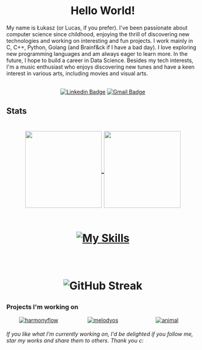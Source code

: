 <h1 align="center">Hello World!</h1>
My name is Łukasz (or Lucas, if you prefer). I've been passionate about computer science since childhood, enjoying the thrill of discovering new technologies and working on interesting and fun projects. I work mainly in C, C++, Python, Golang (and Brainf&ck if I have a bad day). I love exploring new programming languages and am always eager to learn more. In the future, I hope to build a career in Data Science.
Besides my tech interests, I'm a music enthusiast who enjoys discovering new tunes and have a keen interest in various arts, including movies and visual arts.


<div align="center">
<br>
  
  [![Linkedin Badge](https://img.shields.io/badge/-Klus3kk-blue?style=flat-square&logo=Linkedin&logoColor=white&link=https://www.linkedin.com/in/łukasz-bielaszewski-b583072a7/)](https://www.linkedin.com/in/łukasz-bielaszewski-b583072a7/)
  [![Gmail Badge](https://img.shields.io/badge/-lukaszbielaszewskibiz@gmail.com-990000?style=flat-square&logo=Gmail&logoColor=white&link=mailto:sy@mangotree.dev)](mailto:lukaszbielaszewskibiz@gmail.com)
  
</div>

## Stats
<h1 align="center"><a href="https://github.com/Klus3kk/github-readme-stats">
  <img height=200 align="center" src="https://github-readme-stats.vercel.app/api?username=Klus3kk&theme=tokyonight&hide=issues,contribs,prs" />
</a>
<a href="https://github.com/Klus3kk/convoychat">
  <img height=200 align="center" src="https://github-readme-stats.vercel.app/api/top-langs?username=Klus3kk&layout=compact&langs_count=8&card_width=320&theme=tokyonight" />
</a>
  <br><br>
  
  [![My Skills](https://skillicons.dev/icons?i=ae,anaconda,androidstudio,arch,arduino,aws,azure,bash,blender,c,cs,cpp,cmake,css,dart,discord,docker,dotnet,emacs,figma,flask,flutter,git,go,haskell,html,ai,java,js,kali,kotlin,latex,linux,matlab,nodejs,npm,opencv,ps,postgres,powershell,pr,py,pytorch,react,ruby,rust,tensorflow,ts,ubuntu,unity,unreal,vim,visualstudio,vscode,windows,xd)](https://skillicons.dev)

<br>

![GitHub Streak](https://github-readme-streak-stats.herokuapp.com/?user=Klus3kk&theme=dark&count_private=true&bg_color=0d1116&title_color=ce09ec&text_color=a4aacb&icon_color=007ec6)
</h1> 


### Projects I'm working on

<div style="display: flex; justify-content: space-around;" align="center">
  <div style="width: 30%;">
    <a href="https://github.com/Klus3kk/github-readme-stats">
      <img src="https://github-readme-stats.vercel.app/api/pin/?username=Klus3kk&repo=harmonyflow&bg_color=0d1116&title_color=ce09ec&text_color=a4aacb&icon_color=007ec6" alt="harmonyflow" />
    </a>
  </div>
  <div style="width: 30%;">
    <a href="https://github.com/Klus3kk/melodyos">
      <img src="https://github-readme-stats.vercel.app/api/pin/?username=Klus3kk&repo=melodyos&bg_color=0d1116&title_color=ce09ec&text_color=a4aacb&icon_color=007ec6" alt="melodyos" />
    </a>
  </div>
  <div style="width: 30%;">
    <a href="https://github.com/Klus3kk/animal">
      <img src="https://github-readme-stats.vercel.app/api/pin/?username=Klus3kk&repo=animal&bg_color=0d1116&title_color=ce09ec&text_color=a4aacb&icon_color=007ec6" alt="animal" />
    </a>
  </div>
</div>


###### If you like what I'm currently working on, I'd be delighted if you follow me, star my works and share them to others. Thank you c:
